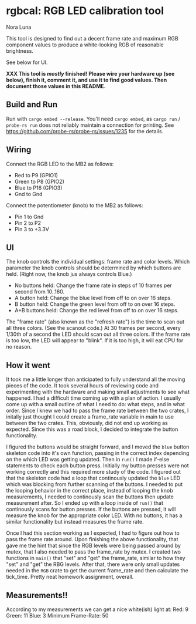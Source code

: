 # rgbcal: RGB LED calibration tool

Nora Luna

This tool is designed to find out a decent frame rate and
maximum RGB component values to produce a white-looking RGB
of reasonable brightness.

See below for UI.

**XXX This tool is _mostly_ finished! Please wire your
hardware up (see below), finish it, comment it, and use it
to find good values. Then document those values in this
README.**

## Build and Run

Run with `cargo embed --release`. You'll need `cargo embed`, as
`cargo run` / `probe-rs run` does not reliably maintain a
connection for printing. See
https://github.com/probe-rs/probe-rs/issues/1235 for the
details.

## Wiring

Connect the RGB LED to the MB2 as follows:

- Red to P9 (GPIO1)
- Green to P8 (GPIO2)
- Blue to P16 (GPIO3)
- Gnd to Gnd

Connect the potentiometer (knob) to the MB2 as follows:

- Pin 1 to Gnd
- Pin 2 to P2
- Pin 3 to +3.3V

## UI

The knob controls the individual settings: frame rate and
color levels. Which parameter the knob controls should be
determined by which buttons are held. (Right now, the knob
jus always controls Blue.)

- No buttons held: Change the frame rate in steps of 10
  frames per second from 10..160.
- A button held: Change the blue level from off to on over
  16 steps.
- B button held: Change the green level from off to on over
  16 steps.
- A+B buttons held: Change the red level from off to on over
  16 steps.

The "frame rate" (also known as the "refresh rate") is the
time to scan out all three colors. (See the scanout code.)
At 30 frames per second, every 1/30th of a second the LED
should scan out all three colors. If the frame rate is too
low, the LED will appear to "blink". If it is too high, it
will eat CPU for no reason.

## How it went

It took me a little longer than anticipated to fully understand all the moving pieces of the code. It took several hours of reviewing code and experimenting with the hardware and making small adjustments to see what happened. I had a difficult time coming up with a plan of action. I usually come up with a small outline of what I need to do: what steps, and in what order. Since I knew we had to pass the frame rate between the two crates, I initally just thought I could create a frame_rate variable in main to use between the two crates. This, obviously, did not end up working as expected. Since this was a road block, I decided to integrate the button functionality.

I figured the buttons would be straight forward, and I moved the `blue` button skeleton code into it's own function, passing in the correct index depending on the which LED was getting updated. Then in `run()` I made if-else statements to check each button press. Initially my button presses were not working correctly and this required more study of the code. I figured out that the skeleton code had a loop that continously updated the `blue` LED which was blocking from further scanning of the buttons. I needed to put the looping behavior in the correct place, instead of looping the knob measurements, I needed to continously scan the buttons then update measurement after. So I ended up with a loop inside of `run()` that continously scans for button presses. If the buttons are pressed, it will measure the knob for the appropriate color LED. With no buttons, it has a similar functionality but instead measures the frame rate.

Once I had this section working as I expected, I had to figure out how to pass the frame rate around. Upon finishing the above functionality, that gave me the hint that since the RGB levels were being passed around by mutex, that I also needed to pass the frame_rate by mutex. I created two functions in `main()` that "set" and "get" the frame_rate, similar to how they "set" and "get" the RBG levels. After that, there were only small updates needed in the `RGB` crate to get the current frame_rate and then calculate the tick_time. Pretty neat homework assignment, overall. 

## Measurements!!

According to my measurements we can get a nice white(ish) light at:
Red: 9
Green: 11
Blue: 3
Minimum Frame-Rate: 50
